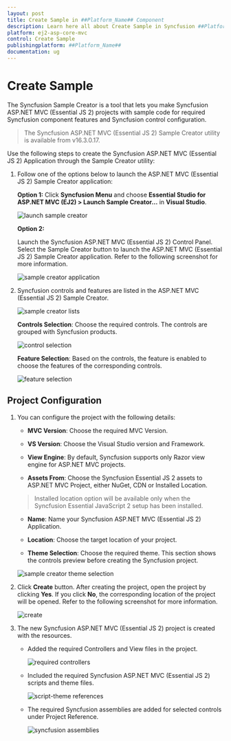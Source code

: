 ```yaml
---
layout: post
title: Create Sample in ##Platform_Name## Component
description: Learn here all about Create Sample in Syncfusion ##Platform_Name## component of Syncfusion Essential JS 2 and more.
platform: ej2-asp-core-mvc
control: Create Sample
publishingplatform: ##Platform_Name##
documentation: ug
---
```


# Create Sample

The Syncfusion Sample Creator is a tool that lets you make Syncfusion ASP.NET MVC (Essential JS 2) projects with sample code for required Syncfusion component features and Syncfusion control configuration.

> The Syncfusion ASP.NET MVC (Essential JS 2) Sample Creator utility is available from v16.3.0.17.

Use the following steps to create the Syncfusion ASP.NET MVC (Essential JS 2) Application through the Sample Creator utility:

1. Follow one of the options below to launch the ASP.NET MVC (Essential JS 2) Sample Creator application:

    **Option 1:** Click **Syncfusion Menu** and choose **Essential Studio for ASP.NET MVC (EJ2) > Launch Sample Creator…** in **Visual Studio**.

    ![launch sample creator](../images/launch-sample-creator.png)

    **Option 2:**

    Launch the Syncfusion ASP.NET MVC (Essential JS 2) Control Panel. Select the Sample Creator button to launch the ASP.NET MVC (Essential JS 2) Sample Creator application. Refer to the following screenshot for more information.

    ![sample creator application](../images/sample-creator-application.png)

2. Syncfusion controls and features are listed in the ASP.NET MVC (Essential JS 2) Sample Creator.

    ![sample creator lists](../images/sample-creator-list.png)

    **Controls Selection**: Choose the required controls. The controls are grouped with Syncfusion products.

    ![control selection](../images/control-selection.png)

    **Feature Selection**: Based on the controls, the feature is enabled to choose the features of the corresponding controls.

    ![feature selection](../images/feature-list.png)

## Project Configuration

1. You can configure the project with the following details:

    * **MVC Version**: Choose the required MVC Version.

    * **VS Version**: Choose the Visual Studio version and Framework.

    * **View Engine**: By default, Syncfusion supports only Razor view engine for ASP.NET MVC projects.

    * **Assets From**: Choose the Syncfusion Essential JS 2 assets to ASP.NET MVC Project, either NuGet, CDN or Installed Location.

    > Installed location option will be available only when the Syncfusion Essential JavaScript 2 setup has been installed.

    * **Name**: Name your Syncfusion ASP.NET MVC (Essential JS 2) Application.

    * **Location**: Choose the target location of your project.

    * **Theme Selection**: Choose the required theme. This section shows the controls preview before creating the Syncfusion project.

    ![sample creator theme selection](../images/aspnet-mvc-samplecreator.png)

2. Click **Create** button. After creating the project, open the project by clicking **Yes**. If you click **No**, the corresponding location of the project will be opened. Refer to the following screenshot for more information.

    ![create](../images/sample-creator-create.png)

3. The new Syncfusion ASP.NET MVC (Essential JS 2) project is created with the resources.

    * Added the required Controllers and View files in the project.

        ![required controllers](../images/required-controllers.png)

    * Included the required Syncfusion ASP.NET MVC (Essential JS 2) scripts and theme files.

        ![script-theme references](../images/scripts-theme.png)

    * The required Syncfusion assemblies are added for selected controls under Project Reference.

        ![syncfusion assemblies](../images/syncfusion-assemblies.png)
